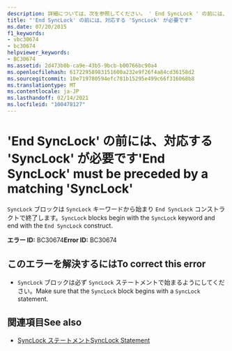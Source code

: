 ```yaml
---
description: 詳細については、次を参照してください。 ' End SyncLock ' の前には、対応する ' SyncLock ' を指定しなければなりません
title: "'End SyncLock' の前には、対応する 'SyncLock' が必要です"
ms.date: 07/20/2015
f1_keywords:
- vbc30674
- bc30674
helpviewer_keywords:
- BC30674
ms.assetid: 2d473b0b-ca9e-43b5-9bcb-b00766bc90a4
ms.openlocfilehash: 61722958983151600a232e9f26f4a84cd36158d2
ms.sourcegitcommit: 10e719780594efc781b15295e499c66f316068b8
ms.translationtype: MT
ms.contentlocale: ja-JP
ms.lasthandoff: 02/14/2021
ms.locfileid: "100478127"
---
```

# <a name="end-synclock-must-be-preceded-by-a-matching-synclock"></a><span data-ttu-id="8d796-103">'End SyncLock' の前には、対応する 'SyncLock' が必要です</span><span class="sxs-lookup"><span data-stu-id="8d796-103">'End SyncLock' must be preceded by a matching 'SyncLock'</span></span>

<span data-ttu-id="8d796-104">`SyncLock` ブロックは `SyncLock` キーワードから始まり `End SyncLock` コンストラクトで終了します。</span><span class="sxs-lookup"><span data-stu-id="8d796-104">`SyncLock` blocks begin with the `SyncLock` keyword and end with the `End SyncLock` construct.</span></span>  
  
 <span data-ttu-id="8d796-105">**エラー ID:** BC30674</span><span class="sxs-lookup"><span data-stu-id="8d796-105">**Error ID:** BC30674</span></span>  
  
## <a name="to-correct-this-error"></a><span data-ttu-id="8d796-106">このエラーを解決するには</span><span class="sxs-lookup"><span data-stu-id="8d796-106">To correct this error</span></span>  
  
- <span data-ttu-id="8d796-107">`SyncLock` ブロックは必ず `SyncLock` ステートメントで始まるようにしてください。</span><span class="sxs-lookup"><span data-stu-id="8d796-107">Make sure that the `SyncLock` block begins with a `SyncLock` statement.</span></span>  
  
## <a name="see-also"></a><span data-ttu-id="8d796-108">関連項目</span><span class="sxs-lookup"><span data-stu-id="8d796-108">See also</span></span>

- [<span data-ttu-id="8d796-109">SyncLock ステートメント</span><span class="sxs-lookup"><span data-stu-id="8d796-109">SyncLock Statement</span></span>](../language-reference/statements/synclock-statement.md)
